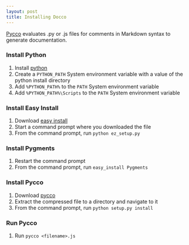 ```yaml
---
layout: post
title: Installing Docco
---
```


[Pycco](http://fitzgen.github.com/pycco/) evaluates .py or .js files for comments in Markdown syntax to generate documentation.


### Install Python

1. Install [python](http://www.python.org/download/releases/2.7.2/)
2. Create a `PYTHON_PATH` System environment variable with a value of the python install directory
3. Add `%PYTHON_PATH%` to the `PATH` System environment variable
4. Add `%PYTHON_PATH%\Scripts` to the `PATH` System environment variable


### Install Easy Install

1. Download [easy install](http://peak.telecommunity.com/dist/ez_setup.py)
2. Start a command prompt where you downloaded the file
3. From the command prompt, run `python ez_setup.py`


### Install Pygments

1. Restart the command prompt
2. From the command prompt, run `easy_install Pygments`


### Install Pycco

1. Download [pycco](https://github.com/fitzgen/pycco/downloads)
2. Extract the compressed file to a directory and navigate to it
3. From the command prompt, run `python setup.py install`


### Run Pycco

1. Run `pycco <filename>.js`